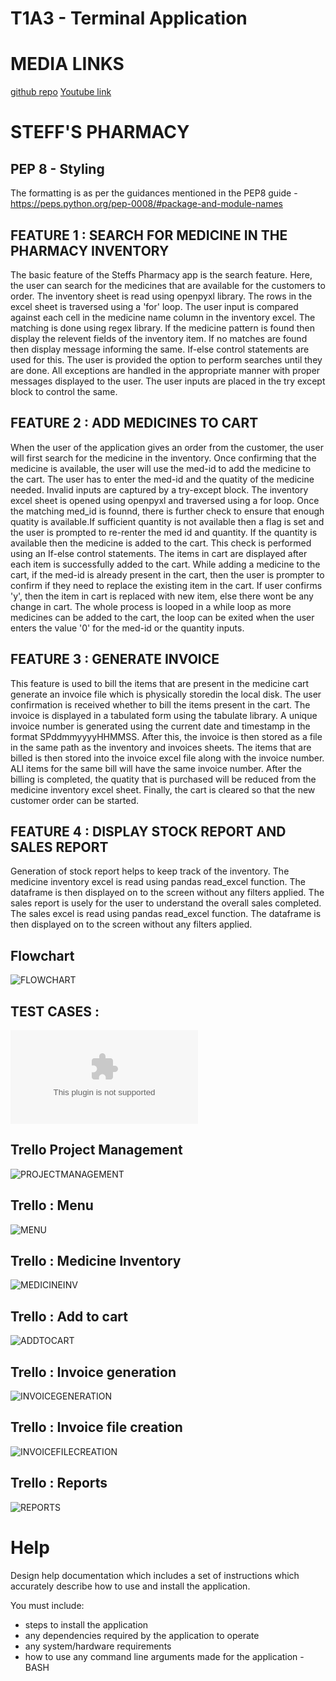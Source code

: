 # T1A3 -  Terminal Application


# MEDIA LINKS
[github repo](https://github.com/Steff4evr/pharmacy)
[Youtube link]()


# STEFF'S PHARMACY



## PEP 8 - Styling
The formatting is as per the guidances mentioned in the PEP8  guide - 
https://peps.python.org/pep-0008/#package-and-module-names


## FEATURE 1 : SEARCH FOR MEDICINE IN THE PHARMACY INVENTORY
The basic feature of the Steffs Pharmacy app is the search feature. Here, the user can search for the medicines that are available for the customers to order. The inventory sheet is read using  openpyxl library. The rows in the excel sheet is traversed using a 'for' loop. The user input is compared against each cell in the medicine name column in the inventory excel. The matching is done using regex library. If the medicine pattern is found then display the relevent fields of the inventory item. If no matches are found then display message informing the same. If-else control statements are used for this. The user is provided the option to  perform searches until they are done. All exceptions are handled in the appropriate manner with proper messages displayed to the user. The user inputs are placed in the try except block to control the same.

## FEATURE 2 : ADD MEDICINES TO CART
When the user of the application gives an order from the customer, the user  will first search for the medicine in the inventory. Once confirming that the medicine is available, the user will use the med-id to add the medicine to the cart. The user has to enter the med-id and the quatity of the medicine needed. Invalid inputs are captured by a try-except block. The inventory excel sheet is opened using openpyxl and traversed using a for loop. Once the matching med_id is founnd, there is further check to ensure that enough quatity is available.If sufficient quantity is not available then a flag is set and the user is prompted to re-renter the med id and quantity. If the quantity is available then the medicine is added to the cart. This check is performed using an If-else control statements. The items in cart are displayed after each item is successfully added to the cart. While adding a medicine to the cart, if the med-id is already present in the cart, then the user is prompter to  confirm if they need to replace the existing item in the cart. If user confirms 'y', then the item in cart is replaced with new item, else there wont be any change in cart. The whole process is looped in a while loop as more medicines can be added to the cart, the loop can be exited when the user enters the value '0' for the med-id or the quantity inputs.

## FEATURE 3 : GENERATE INVOICE
This feature is used to bill the items that are present in the medicine cart generate an invoice file which is physically storedin the local disk. The user confirmation is received whether to bill the items present in the cart. The invoice is displayed in a tabulated form using the tabulate library. A unique invoice number is generated using the current date and timestamp in the format SPddmmyyyyHHMMSS. After this, the invoice is then stored as a file in the same path as the inventory and invoices sheets. The items that are billed is then stored into the invoice excel file along with the invoice number. ALl items for the same bill will have the same invoice number. After the billing is completed, the quatity that is purchased will be reduced from the medicine inventory excel sheet. Finally, the cart is cleared so that the new customer order can be started.


## FEATURE 4 : DISPLAY STOCK REPORT AND SALES REPORT
Generation of stock report helps to keep track of the inventory. The medicine inventory excel is read using pandas read_excel function. The dataframe is then displayed on to the screen without any filters applied. The sales report is usely for the user to understand the overall sales completed. The sales excel is read using pandas read_excel function. The dataframe is then displayed on to the screen without any filters applied.

## Flowchart
![FLOWCHART](./docs/steffspharmacyflowchart.png)

## TEST CASES :
 ![TESTCASES](./tests/TestCases.xlsx)

## Trello Project Management
![PROJECTMANAGEMENT](./docs/trello_projectmanagement.png)

## Trello : Menu
![MENU](./docs/trello_menu.png)

## Trello : Medicine Inventory
![MEDICINEINV](./docs/trello_medicineinventory.png)

## Trello : Add to cart
![ADDTOCART](./docs/trello_addtocart.png)

## Trello : Invoice generation
![INVOICEGENERATION](./docs/trello_invoicegeneration.png)

## Trello : Invoice file creation
![INVOICEFILECREATION](./docs/trello_invoicefilecreation.png)

## Trello : Reports
![REPORTS](./docs/trello_reports.png)



# Help  

Design help documentation which includes a set of instructions which accurately describe how to use and install the application. 

You must include:
- steps to install the application
- any dependencies required by the application to operate
- any system/hardware requirements
- how to use any command line arguments made for the application - BASH





